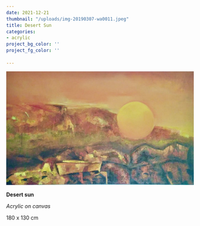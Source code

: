 ```yaml
---
date: 2021-12-21
thumbnail: "/uploads/img-20190307-wa0011.jpeg"
title: Desert Sun
categories:
- acrylic
project_bg_color: ''
project_fg_color: ''

---
```

![](/uploads/img-20190307-wa0011.jpeg)

**Desert sun**

_Acrylic on canvas_

180 x 130 cm